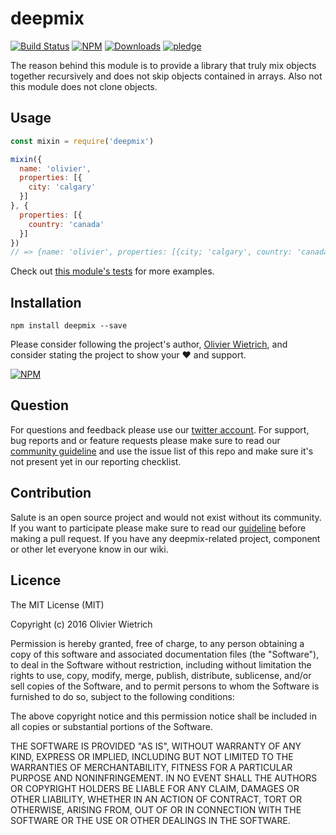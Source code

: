 # deepmix

[![Build Status](https://travis-ci.org/bredele/deepmix.svg?branch=master)](https://travis-ci.org/bredele/deepmix)
[![NPM](https://img.shields.io/npm/v/deepmix.svg?style=flat-square)](https://www.npmjs.com/package/deepmix)
[![Downloads](https://img.shields.io/npm/dm/deepmix.svg?style=flat-square)](http://npm-stat.com/charts.html?package=deepmix)
[![pledge](https://bredele.github.io/contributing-guide/community-pledge.svg)](https://github.com/bredele/contributing-guide/blob/master/community.md)

The reason behind this module is to provide a library that truly mix objects together recursively and does not skip objects contained in arrays. Also not this module does not clone objects.

## Usage

```javascript
const mixin = require('deepmix')

mixin({
  name: 'olivier',
  properties: [{
    city: 'calgary'
  }]
}, {
  properties: [{
    country: 'canada'
  }]
})
// => {name: 'olivier', properties: [{city; 'calgary', country: 'canada'}]}
```

Check out [this module's tests](https://github.com/bredele/deepmix/tree/master/test) for more examples.

## Installation

```shell
npm install deepmix --save
```

Please consider following the project's author, [Olivier Wietrich](https://github.com/bredele), and consider stating the project to show your :heart: and support.

[![NPM](https://nodei.co/npm/deepmix.png)](https://nodei.co/npm/deepmix/)

## Question

For questions and feedback please use our [twitter account](https://twitter.com/bredeleca). For support, bug reports and or feature requests please make sure to read our
<a href="https://github.com/bredele/contributing-guide/blob/master/community.md" target="_blank">community guideline</a> and use the issue list of this repo and make sure it's not present yet in our reporting checklist.

## Contribution

Salute is an open source project and would not exist without its community. If you want to participate please make sure to read our <a href="https://github.com/bredele/contributing-guide/blob/master/community.md" target="_blank">guideline</a> before making a pull request. If you have any deepmix-related project, component or other let everyone know in our wiki.


## Licence

The MIT License (MIT)

Copyright (c) 2016 Olivier Wietrich

Permission is hereby granted, free of charge, to any person obtaining a copy
of this software and associated documentation files (the "Software"), to deal
in the Software without restriction, including without limitation the rights
to use, copy, modify, merge, publish, distribute, sublicense, and/or sell
copies of the Software, and to permit persons to whom the Software is
furnished to do so, subject to the following conditions:

The above copyright notice and this permission notice shall be included in all
copies or substantial portions of the Software.

THE SOFTWARE IS PROVIDED "AS IS", WITHOUT WARRANTY OF ANY KIND, EXPRESS OR
IMPLIED, INCLUDING BUT NOT LIMITED TO THE WARRANTIES OF MERCHANTABILITY,
FITNESS FOR A PARTICULAR PURPOSE AND NONINFRINGEMENT. IN NO EVENT SHALL THE
AUTHORS OR COPYRIGHT HOLDERS BE LIABLE FOR ANY CLAIM, DAMAGES OR OTHER
LIABILITY, WHETHER IN AN ACTION OF CONTRACT, TORT OR OTHERWISE, ARISING FROM,
OUT OF OR IN CONNECTION WITH THE SOFTWARE OR THE USE OR OTHER DEALINGS IN THE
SOFTWARE.
